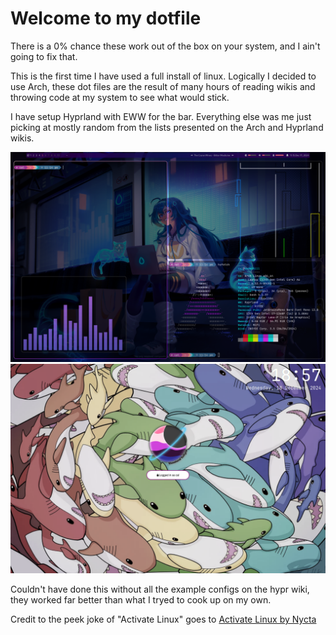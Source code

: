 # Welcome to my dotfile
There is a 0% chance these work out of the box on your system, and I ain't going to fix that.

This is the first time I have used a full install of linux. Logically I decided to use Arch, these dot files are the result of many hours of reading wikis and throwing code at my system to see what would stick.

I have setup Hyprland with EWW for the bar. Everything else was me just picking at mostly random from the lists presented on the Arch and Hyprland wikis.

![Unix Porn](Screenshots/image.png)
![Hyprlock](Screenshots/Locked.png)

Couldn't have done this without all the example configs on the hypr wiki, they worked far better than what I tryed to cook up on my own.

Credit to the peek joke of "Activate Linux" goes to [Activate Linux by Nycta](https://github.com/Nycta-b424b3c7/eww_activate-linux)